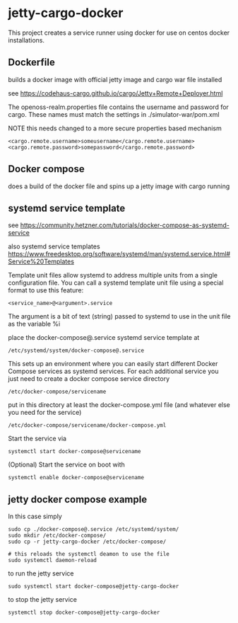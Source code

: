 # jetty-cargo-docker

This project creates a service runner using docker for use on centos docker installations.

## Dockerfile
builds a docker image with official jetty image and cargo war file installed

see https://codehaus-cargo.github.io/cargo/Jetty+Remote+Deployer.html

The openoss-realm.properties file contains the username and password for cargo. 
These names must match the settings in ./simulator-war/pom.xml 

NOTE this needs changed to a more secure properties based mechanism

```
<cargo.remote.username>someusername</cargo.remote.username>
<cargo.remote.password>somepassword</cargo.remote.password>
```

## Docker compose
does a build of the docker file and spins up a jetty image with cargo running

## systemd service template

see https://community.hetzner.com/tutorials/docker-compose-as-systemd-service

also systemd service templates https://www.freedesktop.org/software/systemd/man/systemd.service.html#Service%20Templates

Template unit files allow systemd to address multiple units from a single configuration file. You can call a systemd template unit file using a special format to use this feature:

```
<service_name>@<argument>.service
```

The argument is a bit of text (string) passed to systemd to use in the unit file as the variable %i  

place the docker-compose@.service systemd service template at 

```
/etc/systemd/system/docker-compose@.service
```

This sets up an environment where you can easily start different Docker Compose services as systemd services. For each additional service you just need to create a docker compose service directory

```
/etc/docker-compose/servicename
```
put in this directory at least the docker-compose.yml file (and whatever else you need for the service)

```
/etc/docker-compose/servicename/docker-compose.yml 
```

Start the service via 

```
systemctl start docker-compose@servicename
```

(Optional) Start the service on boot with 

```
systemctl enable docker-compose@servicename
```

## jetty docker compose example

In this case simply 

```
sudo cp ./docker-compose@.service /etc/systemd/system/
sudo mkdir /etc/docker-compose/
sudo cp -r jetty-cargo-docker /etc/docker-compose/

# this reloads the systemctl deamon to use the file
sudo systemctl daemon-reload
```

to run the jetty service

```
sudo systemctl start docker-compose@jetty-cargo-docker
```

to stop the jetty service

```
systemctl stop docker-compose@jetty-cargo-docker
```





